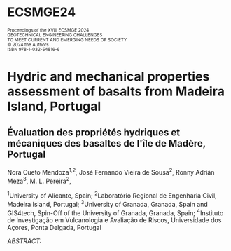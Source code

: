 # ECSMGE24
<p style="font-size: 10px; line-height: 1.1;">
Proceedings of the XVIII ECSMGE 2024<br>
GEOTECHNICAL ENGINEERING CHALLENGES<br>
TO MEET CURRENT AND EMERGING NEEDS OF SOCIETY<br>
© 2024 the Authors<br>
ISBN 978-1-032-54816-6
</p>

# Hydric and mechanical properties assessment of basalts from Madeira Island, Portugal

## Évaluation des propriétés hydriques et mécaniques des basaltes de l'île de Madère, Portugal

Nora Cueto Mendoza<sup>1,2</sup>, José Fernando Vieira de Sousa<sup>2</sup>, Ronny Adrián Meza<sup>3</sup>, M. L. Pereira<sup>2</sup>, 

<sup>1</sup>University of Alicante, Spain; <sup>2</sup>Laboratório Regional de Engenharia Civil, Madeira Island, Portugal; <sup>3</sup>University of Granada, Granada, Spain and GIS4tech, Spin-Off of the University of Granada, Granada, Spain; <sup>4</sup>Instituto de Investigação em Vulcanologia e Avaliação de Riscos, Universidade dos Açores, Ponta Delgada, Portugal

*ABSTRACT:*

